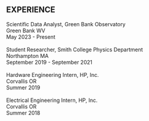 ## EXPERIENCE
Scientific Data Analyst, Green Bank Observatory\
Green Bank WV\
May 2023 - Present\
\
Student Researcher, Smith College Physics Department\
Northampton MA\
September 2019 - September 2021\
\
Hardware Engineering Intern, HP, Inc.\
Corvallis OR\
Summer 2019\
\
Electrical Engineering Intern, HP, Inc.\
Corvallis OR\
Summer 2018
